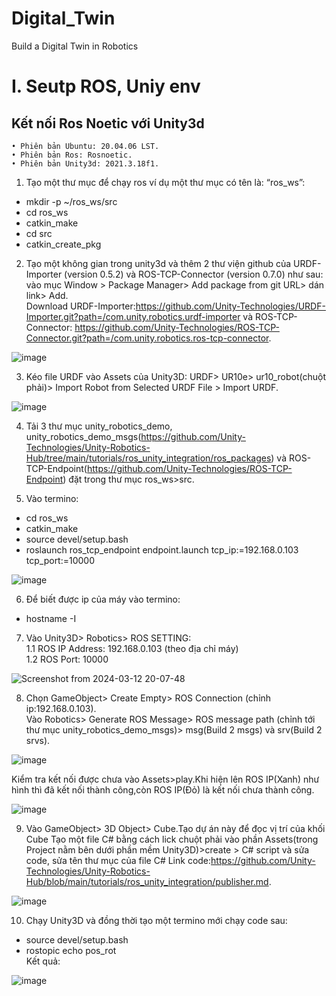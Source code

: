 # Digital_Twin
Build a Digital Twin in Robotics
# I. Seutp ROS, Uniy env
## Kết nối Ros Noetic với Unity3d

    • Phiên bản Ubuntu: 20.04.06 LST.
    • Phiên bản Ros: Rosnoetic.
    • Phiên bản Unity3d: 2021.3.18f1.

1. Tạo một thư mục để chạy ros ví dụ một thư mục có tên là: “ros_ws”:  
* mkdir -p ~/ros_ws/src  
* cd ros_ws  
* catkin_make  
* cd src  
* catkin_create_pkg  

2. Tạo một không gian trong unity3d và thêm 2 thư viện github của URDF-Importer (version 0.5.2) và ROS-TCP-Connector (version 0.7.0) như sau: vào mục Window > Package Manager> Add package from git URL> dán link> Add.  
Download URDF-Importer:https://github.com/Unity-Technologies/URDF-Importer.git?path=/com.unity.robotics.urdf-importer và ROS-TCP-Connector: https://github.com/Unity-Technologies/ROS-TCP-Connector.git?path=/com.unity.robotics.ros-tcp-connector.

![image](https://github.com/AIALab-TeamAI/Digital_Twin/assets/144165491/4f9ddee4-d726-4b5b-9673-b086d2a9f5a0)

3. Kéo file URDF vào Assets của Unity3D: URDF> UR10e> ur10_robot(chuột phải)> Import Robot from Selected URDF File > Import URDF.

![image](https://github.com/AIALab-TeamAI/Digital_Twin/assets/144165491/19e32def-18ea-4ca2-818a-713a9f67b1ca)

4. Tải 3 thư mục unity_robotics_demo, unity_robotics_demo_msgs(https://github.com/Unity-Technologies/Unity-Robotics-Hub/tree/main/tutorials/ros_unity_integration/ros_packages) và ROS-TCP-Endpoint(https://github.com/Unity-Technologies/ROS-TCP-Endpoint) đặt trong thư mục ros_ws>src.

5. Vào termino:  
* cd ros_ws  
* catkin_make  
* source devel/setup.bash  
* roslaunch ros_tcp_endpoint endpoint.launch tcp_ip:=192.168.0.103  tcp_port:=10000  

![image](https://github.com/AIALab-TeamAI/Digital_Twin/assets/144165491/24c7f77e-f1c6-427a-b1c2-cdda0507ac7b)


6. Để biết được ip của máy vào termino:  
* hostname -I

7. Vào Unity3D> Robotics> ROS SETTING:  
1.1 ROS IP Address: 192.168.0.103  (theo địa chỉ máy)  
1.2 ROS Port: 10000  

![Screenshot from 2024-03-12 20-07-48](https://github.com/AIALab-TeamAI/Digital_Twin/assets/144165491/6b23e85c-dfdd-4998-9e79-16690597758c)

8. Chọn GameObject> Create Empty> ROS Connection (chỉnh ip:192.168.0.103).  
Vào Robotics> Generate ROS Message> ROS message path (chỉnh tới thư mục unity_robotics_demo_msgs)> msg(Build 2 msgs) và srv(Build 2 srvs).  

![image](https://github.com/AIALab-TeamAI/Digital_Twin/assets/144165491/3cb0460f-40cb-4b63-a09c-d6610fbee6f1)  


Kiểm tra kết nối được chưa vào Assets>play.Khi hiện lên ROS IP(Xanh) như hình thì đã kết nối thành công,còn ROS IP(Đỏ) là kết nối chưa thành công.  

![image](https://github.com/AIALab-TeamAI/Digital_Twin/assets/144165491/717734ac-ec29-4de6-a309-d3a302dd1f7c)


9. Vào GameObject> 3D Object> Cube.Tạo dự án này để đọc vị trí của khối Cube
Tạo một file C# bằng cách lick chuột phải vào phần Assets(trong Project nằm bên dưới phần mềm Unity3D)>create > C# script và sửa code, sửa tên thư mục của file C#
Link code:https://github.com/Unity-Technologies/Unity-Robotics-Hub/blob/main/tutorials/ros_unity_integration/publisher.md.

![image](https://github.com/AIALab-TeamAI/Digital_Twin/assets/144165491/139fa353-6155-4cfd-86db-7126b02a5741)


10. Chạy Unity3D và đồng thời tạo một termino mới chạy code sau:  
* source devel/setup.bash  
* rostopic echo pos_rot  
Kết quả:

![image](https://github.com/AIALab-TeamAI/Digital_Twin/assets/144165491/8d27bfc6-4aa6-426b-b710-026b49d21417)

